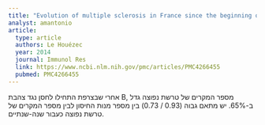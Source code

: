 ```yaml
---
title: "Evolution of multiple sclerosis in France since the beginning of hepatitis B vaccination"
analyst: amantonio
article:
  type: article
  authors: Le Houézec
  year: 2014
  journal: Immunol Res
  link: https://www.ncbi.nlm.nih.gov/pmc/articles/PMC4266455
  pubmed: PMC4266455
---
```


אחרי שבצרפת התחילו לחסן נגד צהבת B, מספר המקרים של טרשת נפוצה גדל ב-65%. יש מתאם גבוה (0.93 / 0.73) בין מספר מנות החיסון לבין מספר המקרים של טרשת נפוצה כעבור שנה-שנתיים.
